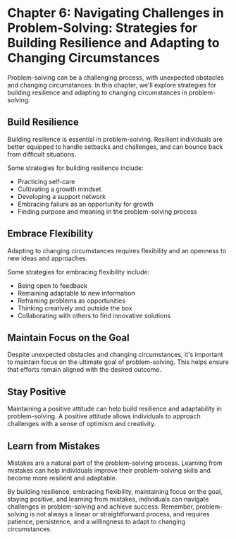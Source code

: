 Chapter 6: Navigating Challenges in Problem-Solving: Strategies for Building Resilience and Adapting to Changing Circumstances
==============================================================================================================================

Problem-solving can be a challenging process, with unexpected obstacles and changing circumstances. In this chapter, we'll explore strategies for building resilience and adapting to changing circumstances in problem-solving.

Build Resilience
----------------

Building resilience is essential in problem-solving. Resilient individuals are better equipped to handle setbacks and challenges, and can bounce back from difficult situations.

Some strategies for building resilience include:

* Practicing self-care
* Cultivating a growth mindset
* Developing a support network
* Embracing failure as an opportunity for growth
* Finding purpose and meaning in the problem-solving process

Embrace Flexibility
-------------------

Adapting to changing circumstances requires flexibility and an openness to new ideas and approaches.

Some strategies for embracing flexibility include:

* Being open to feedback
* Remaining adaptable to new information
* Reframing problems as opportunities
* Thinking creatively and outside the box
* Collaborating with others to find innovative solutions

Maintain Focus on the Goal
--------------------------

Despite unexpected obstacles and changing circumstances, it's important to maintain focus on the ultimate goal of problem-solving. This helps ensure that efforts remain aligned with the desired outcome.

Stay Positive
-------------

Maintaining a positive attitude can help build resilience and adaptability in problem-solving. A positive attitude allows individuals to approach challenges with a sense of optimism and creativity.

Learn from Mistakes
-------------------

Mistakes are a natural part of the problem-solving process. Learning from mistakes can help individuals improve their problem-solving skills and become more resilient and adaptable.

By building resilience, embracing flexibility, maintaining focus on the goal, staying positive, and learning from mistakes, individuals can navigate challenges in problem-solving and achieve success. Remember, problem-solving is not always a linear or straightforward process, and requires patience, persistence, and a willingness to adapt to changing circumstances.


